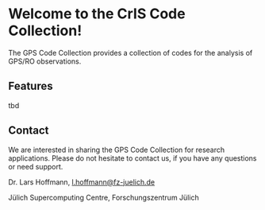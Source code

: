 # Welcome to the CrIS Code Collection!

The GPS Code Collection provides a collection of codes for the analysis of
GPS/RO observations.

## Features

tbd

## Contact

We are interested in sharing the GPS Code Collection for research
applications. Please do not hesitate to contact us, if you have any
questions or need support.

Dr. Lars Hoffmann, <l.hoffmann@fz-juelich.de>

Jülich Supercomputing Centre, Forschungszentrum Jülich

